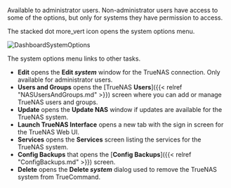 &NewLine;

Available to administrator users. Non-administrator users have access to some of the options, but only for systems they have permission to access.

The stacked dot <span class="material-icons">more_vert</span> icon opens the system options menu.

![DashboardSystemOptions](/images/TrueCommand/Dashboard/DashboardSystemOptions.png "Dashboard System Options")

The system options menu links to other tasks.

* **Edit** opens the **Edit *system*** window for the TrueNAS connection. Only available for administrator users.
* **Users and Groups** opens the [TrueNAS **Users**]({{< relref "NASUsersAndGroups.md" >}}) screen where you can add or manage TrueNAS users and groups.
* **Update** opens the **Update NAS** window if updates are available for the TrueNAS system.
* **Launch TrueNAS Interface** opens a new tab with the sign in screen for the TrueNAS Web UI.
* **Services** opens the **Services** screen listing the services for the TrueNAS system.
* **Config Backups** that opens the [**Config Backups**]({{< relref "ConfigBackups.md" >}}) screen.
* **Delete** opens the **Delete *system*** dialog used to remove the TrueNAS system from TrueCommand.
  